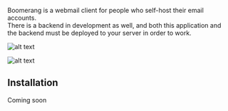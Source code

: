 Boomerang is a webmail client for people who self-host their email accounts.  
There is a backend in development as well, and both this application and the
backend must be deployed to your server in order to work.


![alt text](https://github.com/nickgermaine/boomerang/blob/master/screenshots/boom6.PNG)

![alt text](https://github.com/nickgermaine/boomerang/blob/master/screenshots/boom11.PNG)


## Installation

Coming soon
